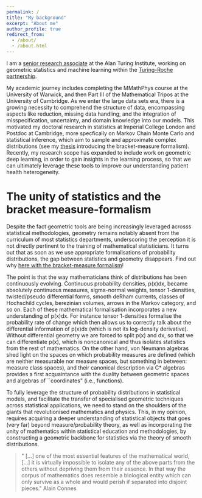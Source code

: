 ```yaml
---
permalink: /
title: "My background"
excerpt: "About me"
author_profile: true
redirect_from: 
  - /about/
  - /about.html
---
```



I am a [senior research associate](https://www.turing.ac.uk/people/research-associates/alessandro-barp) at the Alan Turing Institute, working on geometric statistics and machine learning within the [Turing-Roche partnership](https://www.turing.ac.uk/research/research-projects/alan-turing-institute-roche-strategic-partnership).

My academic journey includes completing the MMathPhys course at the University of Warwick, and then Part III of the Mathematical Tripos at the University of Cambridge.
As we enter the large data sets era, there is a growing necessity to comprehend the structure of data, encompassing aspects like reduction, missing data handling, and the integration of misspecification, uncertainty, and domain knowledge into our models. 
This motivated my doctoral research in statistics at Imperial College London and Postdoc at Cambridge, more specfically on Markov Chain Monte Carlo and statistical inference, which aim to sample and approximate complex distributions (see my [thesis](https://spiral.imperial.ac.uk/bitstream/10044/1/84749/1/Barp-A-A-2020-PhD-Thesis.pdf) introducing the bracket-measure formalism).
Recently, my research scope has expanded to include work on geometric deep learning, in order to gain insights in the learning process, so that we can ultimately leverage these tools to improve our understanding patient health heterogeneity.




The unity of statistics and the bracket measure-formalism
======

Despite the fact geometric tools are being increasingly leveraged acrosss statistical methodologies,
geometry remains notably absent from the curriculum of most statistics departments,
underscoring the perception it is not directly pertinent to the training of mathematical statisticians.
It turns out that as soon as we use appropriate formalisations of probability distributions, the gap between statistics and geometry disappears. 
Find out why [here with the bracket-measure formalism](https://drive.google.com/file/d/1OSgegqVHNjGN3XQElhmzm-D4UecBHveu/view?usp=sharing)!

The point is that the way mathematicians think of distributions has been continuously evolving. Continuous probability densities, p(x)dx, became absolutely continuous measures, sigma-normal weights, tensor 1-densities, twisted/pseudo differential forms, smooth deRham currents,
classes of Hochschild cycles, berezinian volumes, arrows in the Markov category, and so on.
Each of these mathematical formalisation incorporates a new understanding of p(x)dx. For instance tensor 1-densities formalise the probability rate of change which then allows us to correctly talk about the differential information of p(x)dx (which is not its log-density derivative). Without differential geometry we are forced to split p(x) and dx, so that we can differentiate p(x), which is noncanonical and thus isolates statistics from the rest of mathematics. 
On the other hand, von Neumann algebras shed light on the spaces on which probability measures are defined (which are neither measurable nor measure spaces, but something in between: measure class spaces), and their canonical description via C* algebras provides a first acquaintance with the duality between geometric spaces and algebras of ``coordinates" (i.e., functions).

To fully leverage the structure of probability distributions in statistical models, and facilitate the transfer of specialised geometric techniques across statistical applications, we need to stand on the shoulders of the giants that revolutionised mathematics and physics. This, in my opinion, requires acquiring a deeper understanding of statistical objects that goes (very far) beyond  measure/probability theory, as well as incorporating the unity of mathematics within statistical education and methodologies, by constructing a geometric backbone for statistics via the theory of smooth distributions.

<blockquote>
    <p> " [...] one of the most essential features of the mathematical world, [...] it is virtually impossible to isolate any of the above
parts from the others without depriving them from their essence. In that way the
corpus of mathematics does resemble a biological entity which can only survive as
a whole and would perish if separated into disjoint pieces." Alain Connes
    </p>
  </blockquote>

 

